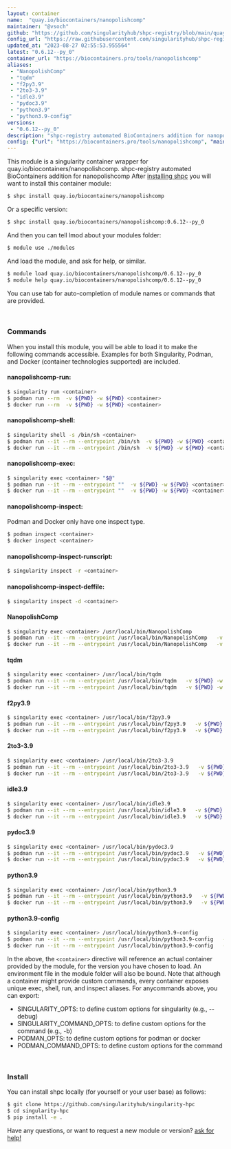 ```yaml
---
layout: container
name:  "quay.io/biocontainers/nanopolishcomp"
maintainer: "@vsoch"
github: "https://github.com/singularityhub/shpc-registry/blob/main/quay.io/biocontainers/nanopolishcomp/container.yaml"
config_url: "https://raw.githubusercontent.com/singularityhub/shpc-registry/main/quay.io/biocontainers/nanopolishcomp/container.yaml"
updated_at: "2023-08-27 02:55:53.955564"
latest: "0.6.12--py_0"
container_url: "https://biocontainers.pro/tools/nanopolishcomp"
aliases:
 - "NanopolishComp"
 - "tqdm"
 - "f2py3.9"
 - "2to3-3.9"
 - "idle3.9"
 - "pydoc3.9"
 - "python3.9"
 - "python3.9-config"
versions:
 - "0.6.12--py_0"
description: "shpc-registry automated BioContainers addition for nanopolishcomp"
config: {"url": "https://biocontainers.pro/tools/nanopolishcomp", "maintainer": "@vsoch", "description": "shpc-registry automated BioContainers addition for nanopolishcomp", "latest": {"0.6.12--py_0": "sha256:4ab23729e764c954ea9b6cdca44b77bee7eeaad0441769186629f49ff60beaba"}, "tags": {"0.6.12--py_0": "sha256:4ab23729e764c954ea9b6cdca44b77bee7eeaad0441769186629f49ff60beaba"}, "docker": "quay.io/biocontainers/nanopolishcomp", "aliases": {"NanopolishComp": "/usr/local/bin/NanopolishComp", "tqdm": "/usr/local/bin/tqdm", "f2py3.9": "/usr/local/bin/f2py3.9", "2to3-3.9": "/usr/local/bin/2to3-3.9", "idle3.9": "/usr/local/bin/idle3.9", "pydoc3.9": "/usr/local/bin/pydoc3.9", "python3.9": "/usr/local/bin/python3.9", "python3.9-config": "/usr/local/bin/python3.9-config"}}
---
```


This module is a singularity container wrapper for quay.io/biocontainers/nanopolishcomp.
shpc-registry automated BioContainers addition for nanopolishcomp
After [installing shpc](#install) you will want to install this container module:


```bash
$ shpc install quay.io/biocontainers/nanopolishcomp
```

Or a specific version:

```bash
$ shpc install quay.io/biocontainers/nanopolishcomp:0.6.12--py_0
```

And then you can tell lmod about your modules folder:

```bash
$ module use ./modules
```

And load the module, and ask for help, or similar.

```bash
$ module load quay.io/biocontainers/nanopolishcomp/0.6.12--py_0
$ module help quay.io/biocontainers/nanopolishcomp/0.6.12--py_0
```

You can use tab for auto-completion of module names or commands that are provided.

<br>

### Commands

When you install this module, you will be able to load it to make the following commands accessible.
Examples for both Singularity, Podman, and Docker (container technologies supported) are included.

#### nanopolishcomp-run:

```bash
$ singularity run <container>
$ podman run --rm  -v ${PWD} -w ${PWD} <container>
$ docker run --rm  -v ${PWD} -w ${PWD} <container>
```

#### nanopolishcomp-shell:

```bash
$ singularity shell -s /bin/sh <container>
$ podman run --it --rm --entrypoint /bin/sh  -v ${PWD} -w ${PWD} <container>
$ docker run --it --rm --entrypoint /bin/sh  -v ${PWD} -w ${PWD} <container>
```

#### nanopolishcomp-exec:

```bash
$ singularity exec <container> "$@"
$ podman run --it --rm --entrypoint ""  -v ${PWD} -w ${PWD} <container> "$@"
$ docker run --it --rm --entrypoint ""  -v ${PWD} -w ${PWD} <container> "$@"
```

#### nanopolishcomp-inspect:

Podman and Docker only have one inspect type.

```bash
$ podman inspect <container>
$ docker inspect <container>
```

#### nanopolishcomp-inspect-runscript:

```bash
$ singularity inspect -r <container>
```

#### nanopolishcomp-inspect-deffile:

```bash
$ singularity inspect -d <container>
```


#### NanopolishComp

```bash
$ singularity exec <container> /usr/local/bin/NanopolishComp
$ podman run --it --rm --entrypoint /usr/local/bin/NanopolishComp   -v ${PWD} -w ${PWD} <container> -c " $@"
$ docker run --it --rm --entrypoint /usr/local/bin/NanopolishComp   -v ${PWD} -w ${PWD} <container> -c " $@"
```


#### tqdm

```bash
$ singularity exec <container> /usr/local/bin/tqdm
$ podman run --it --rm --entrypoint /usr/local/bin/tqdm   -v ${PWD} -w ${PWD} <container> -c " $@"
$ docker run --it --rm --entrypoint /usr/local/bin/tqdm   -v ${PWD} -w ${PWD} <container> -c " $@"
```


#### f2py3.9

```bash
$ singularity exec <container> /usr/local/bin/f2py3.9
$ podman run --it --rm --entrypoint /usr/local/bin/f2py3.9   -v ${PWD} -w ${PWD} <container> -c " $@"
$ docker run --it --rm --entrypoint /usr/local/bin/f2py3.9   -v ${PWD} -w ${PWD} <container> -c " $@"
```


#### 2to3-3.9

```bash
$ singularity exec <container> /usr/local/bin/2to3-3.9
$ podman run --it --rm --entrypoint /usr/local/bin/2to3-3.9   -v ${PWD} -w ${PWD} <container> -c " $@"
$ docker run --it --rm --entrypoint /usr/local/bin/2to3-3.9   -v ${PWD} -w ${PWD} <container> -c " $@"
```


#### idle3.9

```bash
$ singularity exec <container> /usr/local/bin/idle3.9
$ podman run --it --rm --entrypoint /usr/local/bin/idle3.9   -v ${PWD} -w ${PWD} <container> -c " $@"
$ docker run --it --rm --entrypoint /usr/local/bin/idle3.9   -v ${PWD} -w ${PWD} <container> -c " $@"
```


#### pydoc3.9

```bash
$ singularity exec <container> /usr/local/bin/pydoc3.9
$ podman run --it --rm --entrypoint /usr/local/bin/pydoc3.9   -v ${PWD} -w ${PWD} <container> -c " $@"
$ docker run --it --rm --entrypoint /usr/local/bin/pydoc3.9   -v ${PWD} -w ${PWD} <container> -c " $@"
```


#### python3.9

```bash
$ singularity exec <container> /usr/local/bin/python3.9
$ podman run --it --rm --entrypoint /usr/local/bin/python3.9   -v ${PWD} -w ${PWD} <container> -c " $@"
$ docker run --it --rm --entrypoint /usr/local/bin/python3.9   -v ${PWD} -w ${PWD} <container> -c " $@"
```


#### python3.9-config

```bash
$ singularity exec <container> /usr/local/bin/python3.9-config
$ podman run --it --rm --entrypoint /usr/local/bin/python3.9-config   -v ${PWD} -w ${PWD} <container> -c " $@"
$ docker run --it --rm --entrypoint /usr/local/bin/python3.9-config   -v ${PWD} -w ${PWD} <container> -c " $@"
```



In the above, the `<container>` directive will reference an actual container provided
by the module, for the version you have chosen to load. An environment file in the
module folder will also be bound. Note that although a container
might provide custom commands, every container exposes unique exec, shell, run, and
inspect aliases. For anycommands above, you can export:

 - SINGULARITY_OPTS: to define custom options for singularity (e.g., --debug)
 - SINGULARITY_COMMAND_OPTS: to define custom options for the command (e.g., -b)
 - PODMAN_OPTS: to define custom options for podman or docker
 - PODMAN_COMMAND_OPTS: to define custom options for the command

<br>

### Install

You can install shpc locally (for yourself or your user base) as follows:

```bash
$ git clone https://github.com/singularityhub/singularity-hpc
$ cd singularity-hpc
$ pip install -e .
```

Have any questions, or want to request a new module or version? [ask for help!](https://github.com/singularityhub/singularity-hpc/issues)